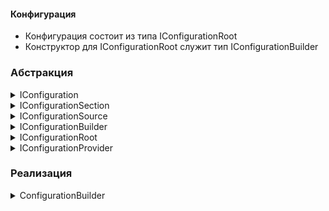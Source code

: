 #### Конфигурация 
  - Конфигурация состоит из типа IConfigurationRoot
  - Конструктор для IConfigurationRoot служит тип IConfigurationBuilder

### Абстракция
<details>
  <summary>IConfiguration</summary>

```cs
public interface IConfiguration
{
    string? this[string key] { get; set; }
    IConfigurationSection GetSection(string key);
    IEnumerable<IConfigurationSection> GetChildren();
    IChangeToken GetReloadToken();
}
```
</details>

<details>
  <summary>IConfigurationSection</summary>

```cs
public interface IConfigurationSection : IConfiguration
{
   string Key { get; }
   string Path { get; }
   string? Value { get; set; }
}
```
</details>

<details>
  <summary>IConfigurationSource</summary>

```cs
public interface IConfigurationSource
{
    IConfigurationProvider Build(IConfigurationBuilder builder);
}
```
</details>

<details>
  <summary>IConfigurationBuilder</summary>

```cs
public interface IConfigurationBuilder
{
    IDictionary<string, object> Properties { get; }
    IList<IConfigurationSource> Sources { get; }
    IConfigurationBuilder Add(IConfigurationSource source);
    IConfigurationRoot Build();
}
```
</details>

<details>
  <summary>IConfigurationRoot</summary>

```cs
public interface IConfigurationRoot : IConfiguration
{
   void Reload();
   IEnumerable<IConfigurationProvider> Providers { get; }
}
```
</details>

<details>
  <summary>IConfigurationProvider</summary>

```cs
public interface IConfigurationProvider
{
    bool TryGet(string key, out string? value);
    void Set(string key, string? value);
    IChangeToken GetReloadToken();
    void Load();
    IEnumerable<string> GetChildKeys(IEnumerable<string> earlierKeys, string? parentPath);
}
```
</details>

### Реализация
<details>
  <summary>ConfigurationBuilder</summary>

```cs
public class ConfigurationBuilder : IConfigurationBuilder
{
    private readonly List<IConfigurationSource> _sources = new List<IConfigurationSource>();

    public IList<IConfigurationSource> Sources => _sources;

    public IDictionary<string, object> Properties { get; } = new Dictionary<string, object>();

    public IConfigurationBuilder Add(IConfigurationSource source)
    {
        System.ThrowHelper.ThrowIfNull(source, "source");
        _sources.Add(source);
        return this;
    }

    public IConfigurationRoot Build()
    {
        List<IConfigurationProvider> list = new List<IConfigurationProvider>();
        foreach (IConfigurationSource source in _sources)
        {
            IConfigurationProvider item = source.Build(this);
            list.Add(item);
        }

        return new ConfigurationRoot(list);
    }
}
```
</details>
